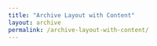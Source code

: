 ```yaml
---
title: "Archive Layout with Content"
layout: archive
permalink: /archive-layout-with-content/
---
```




